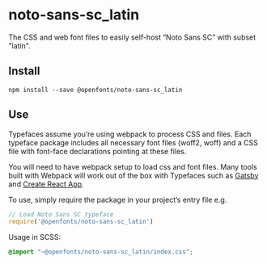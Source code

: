 
# noto-sans-sc_latin

The CSS and web font files to easily self-host “Noto Sans SC” with subset "latin".

## Install

`npm install --save @openfonts/noto-sans-sc_latin`

## Use

Typefaces assume you’re using webpack to process CSS and files. Each typeface
package includes all necessary font files (woff2, woff) and a CSS file with
font-face declarations pointing at these files.

You will need to have webpack setup to load css and font files. Many tools built
with Webpack will work out of the box with Typefaces such as [Gatsby](https://github.com/gatsbyjs/gatsby)
and [Create React App](https://github.com/facebookincubator/create-react-app).

To use, simply require the package in your project’s entry file e.g.

```javascript
// Load Noto Sans SC typeface
require('@openfonts/noto-sans-sc_latin')
```

Usage in SCSS:
```scss
@import "~@openfonts/noto-sans-sc_latin/index.css";
```
